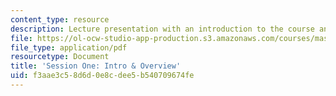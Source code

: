 ```yaml
---
content_type: resource
description: Lecture presentation with an introduction to the course and digital anthropology.
file: https://ol-ocw-studio-app-production.s3.amazonaws.com/courses/mas-966-digital-anthropology-spring-2003/f3aae3c58d6d0e8cdee5b540709674fe_daintro.pdf
file_type: application/pdf
resourcetype: Document
title: 'Session One: Intro & Overview'
uid: f3aae3c5-8d6d-0e8c-dee5-b540709674fe
---
```


